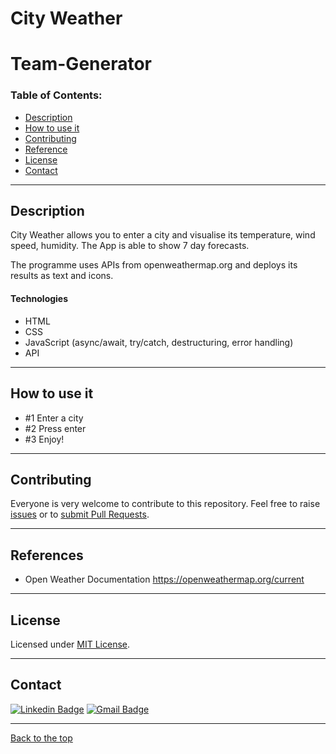 # City Weather

# Team-Generator

### Table of Contents:

- [Description](#description)
- [How to use it](#how-to-use-it)
- [Contributing](#contributing)
- [Reference](#reference)
- [License](#license)
- [Contact](#contact)

---

## Description

City Weather allows you to enter a city and visualise its temperature, wind speed, humidity. The App is able to show 7 day forecasts.

The programme uses APIs from openweathermap.org and deploys its results as text and icons.

#### Technologies

- HTML
- CSS
- JavaScript (async/await, try/catch, destructuring, error handling)
- API

---

## How to use it

- #1 Enter a city
- #2 Press enter
- #3 Enjoy!

---

## Contributing

Everyone is very welcome to contribute to this repository. Feel free to raise [issues](https://github.com/mrmatteorusso/Team-Generator/issues) or to [submit Pull Requests](https://github.com/mrmatteorusso/Team-Generator/pulls).

---

## References

- Open Weather Documentation
  https://openweathermap.org/current

---

## License

Licensed under [MIT License](http://opensource.org/licenses/MIT).

---

## Contact

[![Linkedin Badge](https://img.shields.io/badge/-Matteo_Russo-blue?style=flat-square&logo=Linkedin&logoColor=white&link=https://www.linkedin.com/in/mrmatteorusso//)](https://www.linkedin.com/in/mrmatteorusso/) [![Gmail Badge](https://img.shields.io/badge/-mrmatteorusso@gmail.com-c14438?style=flat-square&logo=Gmail&logoColor=white&link=mailto:mrmatteorusso@gmail.com)](mailto:mrmatteorusso@gmail.com)

---

[Back to the top](#team-generator)
